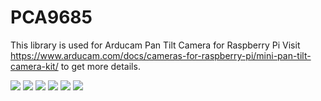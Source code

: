# PCA9685
This library is used for Arducam Pan Tilt Camera for Raspberry Pi
Visit https://www.arducam.com/docs/cameras-for-raspberry-pi/mini-pan-tilt-camera-kit/
to get more details.

![](/docs/servo0left.jpg)
![](/docs/servo0center.jpg)
![](/docs/servo0right.jpg)
![](/docs/servo1left.jpg)
![](/docs/servo1center.jpg)
![](/docs/servo1right.jpg)
